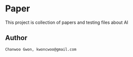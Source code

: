 # Paper

This project is collection of papers and testing files about AI

## Author
```
Chanwoo Gwon, kwoncwoo@gmail.com
```
